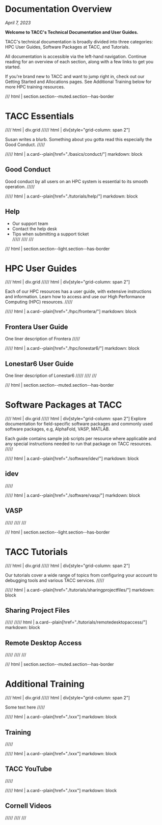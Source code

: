 <style>
.grid {
  display: grid;
  gap: var(--global-space--grid-gap);
  grid-template-columns: 1fr 1fr;
}
</style>

# Documentation Overview
*April 7, 2023*

**Welcome to TACC's Technical Documentation and User Guides.**

TACC's technical documentation is broadly divided into three categories: HPC User Guides, Software Packages at TACC, and Tutorials. 

All documentation is accessible via the left-hand navigation. Continue reading for an overview of each section, along with a few links to get you started.

If you're brand new to TACC and want to jump right in, check out our Getting Started and Allocations pages.  See Additional Training below for more  HPC training resources. 


/// html | section.section--muted.section--has-border

# TACC Essentials

//// html | div.grid
///// html | div[style="grid-column: span 2"]

Susan writes a blurb. Something about you gotta read this especially the Good Conduct.
/////

///// html | a.card--plain[href="./basics/conduct/"]
     markdown: block

## Good Conduct

Good conduct by all users on an HPC system is essential to its smooth operation.
/////

///// html | a.card--plain[href="./tutorials/help/"]
     markdown: block

## Help

* Our support team
* Contact the help desk
* Tips when submitting a support ticket  
/////
////
///


/// html | section.section--light.section--has-border

# HPC User Guides

//// html | div.grid
///// html | div[style="grid-column: span 2"]

Each of our HPC resources has a user guide, with extensive instructions and information.  Learn how to access and use our High Performance Computing (HPC) resources.
/////

///// html | a.card--plain[href="./hpc/frontera/"]
     markdown: block

## Frontera User Guide

One liner description of Frontera
/////

///// html | a.card--plain[href="./hpc/lonestar6/"]
     markdown: block

## Lonestar6 User Guide

One liner description of Lonestar6
/////
////
///

/// html | section.section--muted.section--has-border

# Software Packages at TACC

//// html | div.grid
///// html | div[style="grid-column: span 2"]
Explore documentation for field-specific software packages and commonly used software packages, e.g, AlphaFold, VASP, MATLAB.  

Each guide contains sample job scripts per resource where applicable and any special instructions needed to run that package on TACC resources.
/////

///// html | a.card--plain[href="./software/idev/"]
     markdown: block

## idev

/////

///// html | a.card--plain[href="./software/vasp/"]
     markdown: block

## VASP

/////
////
///

/// html | section.section--light.section--has-border

# TACC Tutorials

//// html | div.grid
///// html | div[style="grid-column: span 2"]

Our tutorials cover a wide range of topics from configuring your account to debugging tools and various TACC services.
/////

///// html | a.card--plain[href="./tutorials/sharingprojectfiles/"]
     markdown: block

## Sharing Project Files

/////
///// html | a.card--plain[href="./tutorials/remotedesktopaccess/"]
     markdown: block

## Remote Desktop Access

/////
////
///

/// html | section.section--muted.section--has-border

# Additional Training

//// html | div.grid
///// html | div[style="grid-column: span 2"]

Some text here
/////


///// html | a.card--plain[href="./xxx"]
     markdown: block

## Training

/////

///// html | a.card--plain[href="./xxx"]
     markdown: block

## TACC YouTube

/////

///// html | a.card--plain[href="./xxx"]
     markdown: block

## Cornell Videos

/////
////
///
 

<!--
For additional HPC training, check out the following resources and contacts:

* transfer any files
* manage and monitor your allocation
* establish DN's
* training resources
* software search
* allocation managers


* Our Training Links
* CI
* Cornell
* YouTube

- TACC Tutorials - A set of hands on classes with specific focus.
- TACC Institute Series - Multi-day courses meant to enhance users knowledge of broad HPC topics.
- Some External Resource - E.g. Cornell workshop.
-->
